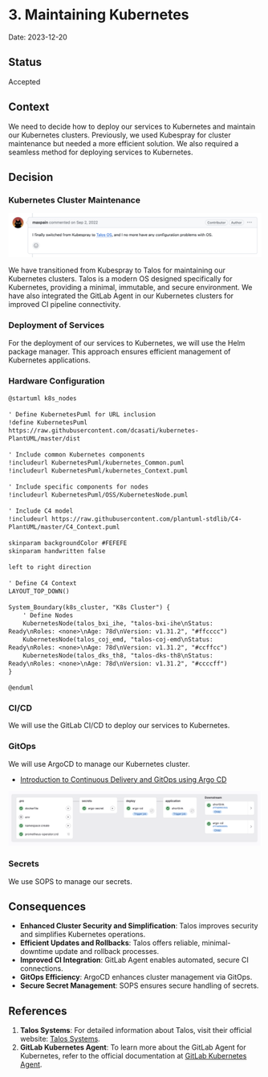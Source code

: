# 3. Maintaining Kubernetes

Date: 2023-12-20

## Status

Accepted

## Context

We need to decide how to deploy our services to Kubernetes and maintain our Kubernetes clusters. 
Previously, we used Kubespray for cluster maintenance but needed a more efficient solution. 
We also required a seamless method for deploying services to Kubernetes.

## Decision

### Kubernetes Cluster Maintenance

![Talos](./proof/ADR-0003/talos.png)

We have transitioned from Kubespray to Talos for maintaining our Kubernetes clusters. 
Talos is a modern OS designed specifically for Kubernetes, providing a minimal, immutable, and secure environment. 
We have also integrated the GitLab Agent in our Kubernetes clusters for improved CI pipeline connectivity.

### Deployment of Services

For the deployment of our services to Kubernetes, we will use the Helm package manager. 
This approach ensures efficient management of Kubernetes applications.

### Hardware Configuration

```plantuml
@startuml k8s_nodes

' Define KubernetesPuml for URL inclusion
!define KubernetesPuml https://raw.githubusercontent.com/dcasati/kubernetes-PlantUML/master/dist

' Include common Kubernetes components
!includeurl KubernetesPuml/kubernetes_Common.puml
!includeurl KubernetesPuml/kubernetes_Context.puml

' Include specific components for nodes
!includeurl KubernetesPuml/OSS/KubernetesNode.puml

' Include C4 model
!includeurl https://raw.githubusercontent.com/plantuml-stdlib/C4-PlantUML/master/C4_Context.puml

skinparam backgroundColor #FEFEFE
skinparam handwritten false

left to right direction

' Define C4 Context
LAYOUT_TOP_DOWN()

System_Boundary(k8s_cluster, "K8s Cluster") {
    ' Define Nodes
    KubernetesNode(talos_bxi_ihe, "talos-bxi-ihe\nStatus: Ready\nRoles: <none>\nAge: 78d\nVersion: v1.31.2", "#ffcccc")
    KubernetesNode(talos_coj_emd, "talos-coj-emd\nStatus: Ready\nRoles: <none>\nAge: 78d\nVersion: v1.31.2", "#ccffcc")
    KubernetesNode(talos_dks_th8, "talos-dks-th8\nStatus: Ready\nRoles: <none>\nAge: 78d\nVersion: v1.31.2", "#ccccff")
}

@enduml
```

### CI/CD

We will use the GitLab CI/CD to deploy our services to Kubernetes.

### GitOps

We will use ArgoCD to manage our Kubernetes cluster.

- [Introduction to Continuous Delivery and GitOps using Argo CD](https://academy.akuity.io/courses/gitops-argocd-intro)

![argocd-install](./proof/ADR-0003/argocd-install.png)

### Secrets

We use SOPS to manage our secrets.

## Consequences

- **Enhanced Cluster Security and Simplification**: Talos improves security and simplifies Kubernetes operations.
- **Efficient Updates and Rollbacks**: Talos offers reliable, minimal-downtime update and rollback processes.
- **Improved CI Integration**: GitLab Agent enables automated, secure CI connections.
- **GitOps Efficiency**: ArgoCD enhances cluster management via GitOps.
- **Secure Secret Management**: SOPS ensures secure handling of secrets.

## References

1. **Talos Systems**: For detailed information about Talos, visit their official website: [Talos Systems](https://www.talos.dev/).
2. **GitLab Kubernetes Agent**: To learn more about the GitLab Agent for Kubernetes, refer to the official documentation at [GitLab Kubernetes Agent](https://docs.gitlab.com/ee/user/clusters/agent/).
